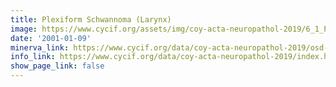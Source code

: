 ```yaml
---
title: Plexiform Schwannoma (Larynx)
image: https://www.cycif.org/assets/img/coy-acta-neuropathol-2019/6_1_PlexiformSchwannomaLarynx.jpg
date: '2001-01-09'
minerva_link: https://www.cycif.org/data/coy-acta-neuropathol-2019/osd-6_1_PlexiformSchwannomaLarynx.html
info_link: https://www.cycif.org/data/coy-acta-neuropathol-2019/index.html
show_page_link: false
---
```

